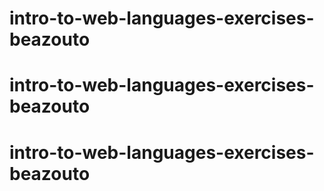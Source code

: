 # intro-to-web-languages-exercises-beazouto
# intro-to-web-languages-exercises-beazouto
# intro-to-web-languages-exercises-beazouto
